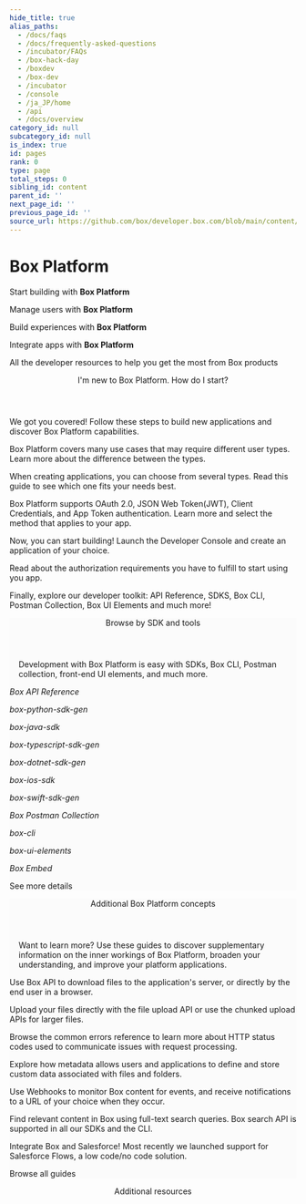 ```yaml
---
hide_title: true
alias_paths:
  - /docs/faqs
  - /docs/frequently-asked-questions
  - /incubator/FAQs
  - /box-hack-day
  - /boxdev
  - /box-dev
  - /incubator
  - /console
  - /ja_JP/home
  - /api
  - /docs/overview
category_id: null
subcategory_id: null
is_index: true
id: pages
rank: 0
type: page
total_steps: 0
sibling_id: content
parent_id: ''
next_page_id: ''
previous_page_id: ''
source_url: https://github.com/box/developer.box.com/blob/main/content/pages/index.md
---
```

# Box Platform

<Banner>

<BannerTitle>

Start building with **Box Platform**

</BannerTitle>

<BannerTitle>

Manage users with **Box Platform**

</BannerTitle>

<BannerTitle>

Build experiences with **Box Platform**

</BannerTitle>

<BannerTitle>

Integrate apps with **Box Platform**

</BannerTitle>

All the developer resources to help you get the most from Box products

</Banner>

<Centered wide>

<FeaturedBoard type="aiDevZone" >

</FeaturedBoard>

</Centered>

<Centered wide id="start-with-box-platform" >

<Header centered>

I'm new to Box Platform. How do I start?

</Header>

We got you covered! Follow these steps to build
new applications and discover Box Platform capabilities.

<TileGrid rows="3">

<Tile type="users" title="1. Explore user types" href="platform/user-types/">

Box Platform covers many use cases
that may require different user types.
Learn more about the
difference between the types.

</Tile>

<Tile type="apps" title="2. Understand application types" href="/guides/applications/app-types/select/">

When creating applications, you can choose from several types.
Read this guide to see which one fits your needs best.

</Tile>

<Tile type="authentication" title="3. Learn authentication methods" href="/guides/authentication/select/">

Box Platform supports OAuth 2.0, JSON Web Token(JWT), Client
Credentials, and App Token authentication. Learn more and
select the method that applies to your app.

</Tile>

<Tile type="create" title="4. Create the application" href="https://app.box.com/developers/console">

Now, you can start building! Launch the Developer Console and create an
application of your choice.

</Tile>

<Tile type="authorize" title="5. Authorize the application" href="/guides/authorization/">

Read about the authorization requirements you have to
fulfill to start using you app.

</Tile>

<Tile type="code" title="6. Start coding" href="#sdks-and-tools">

Finally, explore our developer toolkit: API Reference,
SDKS, Box CLI, Postman Collection, Box UI Elements and much more!

</Tile>

</TileGrid>

</Centered>

<Centered wide>

<FeaturedBoard type="community" >

</FeaturedBoard>

</Centered>

<section id="sdks-and-tools" style="background-color: #FBFBFB;">

<div style="padding: 0 16px">

<Header centered>

Browse by SDK and tools

</Header>

Development with Box Platform is easy with SDKs,
Box CLI, Postman collection,
front-end UI elements, and much more.

</div>

<TileSlider>

<Tile type="box-orange" title="API Reference" href="/reference/">

*Box API Reference*

</Tile>

<Tile type="python" title="Python Gen SDK" href="https://github.com/box/box-python-sdk-gen?tab=readme-ov-file#box-python-sdk-generated">

*box-python-sdk-gen*

</Tile>

<Tile type="java" title="Box Java SDK" href="https://github.com/box/box-java-sdk#readme">

*box-java-sdk*

</Tile>

<Tile type="box-orange" title="TypeScript Gen SDK" href="https://github.com/box/box-typescript-sdk-gen?tab=readme-ov-file#box-typescript-sdk-generated">

*box-typescript-sdk-gen*

</Tile>

<Tile type="net" title="Box .NET Gen SDK" href="https://github.com/box/box-dotnet-sdk-gen?tab=readme-ov-file#box-dotnet-sdk-generated">

*box-dotnet-sdk-gen*

</Tile>

<Tile type="tool" title="Box iOS SDK" href="https://github.com/box/box-ios-sdk#readme">

*box-ios-sdk*

</Tile>

<Tile type="tool" title="Box Swift Gen SDK (beta)" href="https://github.com/box/box-ios-sdk#readme">

*box-swift-sdk-gen*

</Tile>

<Tile type="tool" title="Postman collection" href="/guides/tooling/postman">

*Box Postman Collection*

</Tile>

<Tile type="box-orange" title="Box CLI" href="/guides/cli/">

*box-cli*

</Tile>

<Tile type="box-orange" title="Box UI Elements" href="/guides/embed/ui-elements/">

*box-ui-elements*

</Tile>

<Tile type="box-orange" title="Box Embed" href="/guides/embed/box-embed/">

*Box Embed*

</Tile>

</TileSlider>

<More to='/sdks-and-tools/' center>

See more details

</More>

</section>

<Centered wide>

<FeaturedBoard type="sampleCode" >

</FeaturedBoard>

</Centered>

<section id="additional-box-platform-concepts" style="background-color: #FBFBFB;">

<div style="padding: 0 16px">

<Header centered>

Additional Box Platform concepts

</Header>

Want to learn more?
Use these guides to discover supplementary information on the inner
workings of Box Platform, broaden your understanding, and improve
your platform applications.

</div>

<TileSlider>

<Tile type="guide" title="Downloads" href="/guides/downloads/">

Use Box API to download files to the application's
server, or directly by the end user in a browser.

</Tile>

<Tile type="guide" title="Uploads" href="/guides/uploads/">

Upload your files directly with the file upload API or
use the chunked upload APIs for larger files.

</Tile>

<Tile type="guide" title="Errors" href="/guides/api-calls/permissions-and-errors/common-errors/">

Browse the common errors reference to learn more about
HTTP status codes used to communicate issues with request processing.

</Tile>

<Tile type="guide" title="Metadata" href="/guides/metadata/">

Explore how metadata allows users and applications to
define and store custom data associated with files and folders.

</Tile>

<Tile type="guide" title="Webhooks" href="/guides/webhooks/">

Use Webhooks to monitor Box content for events,
and receive notifications to a URL of your choice when they occur.

</Tile>

<Tile type="guide" title="Search" href="/guides/search/">

Find relevant content in Box using full-text
search queries. Box search API is supported
in all our SDKs and the CLI.

</Tile>

<Tile type="guide" title="Salesforce" href="/guides/tooling/salesforce-toolkit/">

Integrate Box and Salesforce! Most
recently we launched support for Salesforce Flows, a low code/no code
solution.

</Tile>

</TileSlider>

<More to='/guides/' center>

Browse all guides

</More>

</section>

<Centered wide>

<Header centered>

Additional resources

</Header>

<!-- <BlogCards >

</BlogCards>

 -->
<Teaser >

</Teaser>

</Centered>